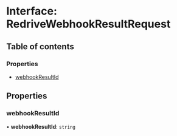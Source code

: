 # Interface: RedriveWebhookResultRequest

## Table of contents

### Properties

- [webhookResultId](RedriveWebhookResultRequest.md#webhookresultid)

## Properties

### <a id="webhookresultid" name="webhookresultid"></a> webhookResultId

• **webhookResultId**: `string`
